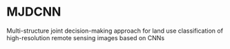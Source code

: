 # MJDCNN
Multi-structure joint decision-making approach for land use classification of high-resolution remote sensing images based on CNNs

